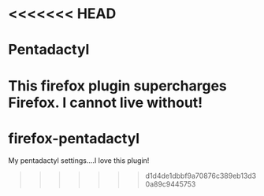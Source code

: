 <<<<<<< HEAD
===========
Pentadactyl
===========

This firefox plugin supercharges Firefox. I cannot live without!
=======
# firefox-pentadactyl
My pentadactyl settings....I love this plugin!
>>>>>>> d1d4de1dbbf9a70876c389eb13d30a89c9445753
